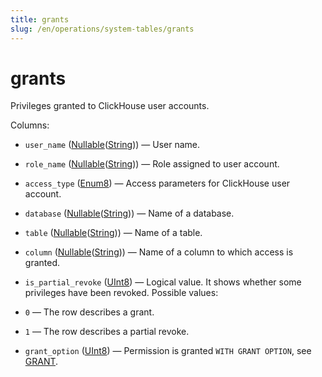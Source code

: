 ```yaml
---
title: grants
slug: /en/operations/system-tables/grants
---
```

# grants

Privileges granted to ClickHouse user accounts.

Columns:
- `user_name` ([Nullable](../../sql-reference/data-types/nullable.md)([String](../../sql-reference/data-types/string.md))) — User name.

- `role_name` ([Nullable](../../sql-reference/data-types/nullable.md)([String](../../sql-reference/data-types/string.md))) — Role assigned to user account.

- `access_type` ([Enum8](../../sql-reference/data-types/enum.md)) — Access parameters for ClickHouse user account.

- `database` ([Nullable](../../sql-reference/data-types/nullable.md)([String](../../sql-reference/data-types/string.md))) — Name of a database.

- `table` ([Nullable](../../sql-reference/data-types/nullable.md)([String](../../sql-reference/data-types/string.md))) — Name of a table.

- `column` ([Nullable](../../sql-reference/data-types/nullable.md)([String](../../sql-reference/data-types/string.md))) — Name of a column to which access is granted.

- `is_partial_revoke` ([UInt8](../../sql-reference/data-types/int-uint.md#uint-ranges)) — Logical value. It shows whether some privileges have been revoked. Possible values:
- `0` — The row describes a grant.
- `1` — The row describes a partial revoke.

- `grant_option` ([UInt8](../../sql-reference/data-types/int-uint.md#uint-ranges)) — Permission is granted `WITH GRANT OPTION`, see [GRANT](../../sql-reference/statements/grant.md#granting-privilege-syntax).
